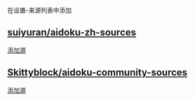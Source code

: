 在设置-来源列表中添加

## [suiyuran/aidoku-zh-sources](https://github.com/suiyuran/aidoku-zh-sources)
[添加源](https://aidoku.app/add-source-list/?url=https://raw.githubusercontent.com/suiyuran/aidoku-zh-sources/main/public/)

## [Skittyblock/aidoku-community-sources](https://github.com/Skittyblock/aidoku-community-sources)
[添加源](https://aidoku.app/add-source-list/?url=https://raw.githubusercontent.com/Skittyblock/aidoku-community-sources/gh-pages/)